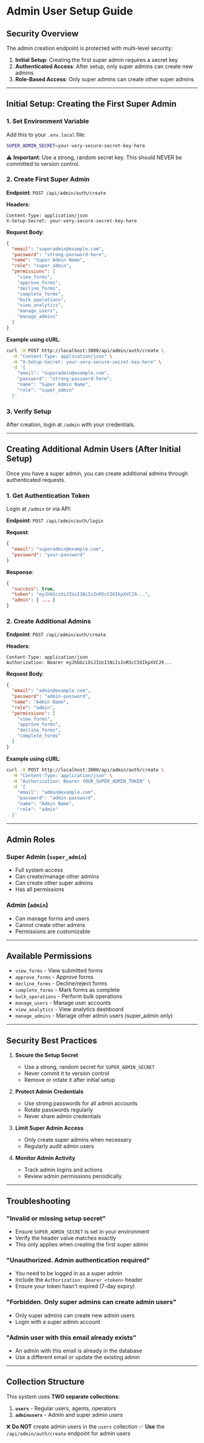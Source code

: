 # Admin User Setup Guide

## Security Overview

The admin creation endpoint is protected with multi-level security:

1. **Initial Setup**: Creating the first super admin requires a secret key
2. **Authenticated Access**: After setup, only super admins can create new admins
3. **Role-Based Access**: Only super admins can create other super admins

---

## Initial Setup: Creating the First Super Admin

### 1. Set Environment Variable

Add this to your `.env.local` file:

```bash
SUPER_ADMIN_SECRET=your-very-secure-secret-key-here
```

⚠️ **Important**: Use a strong, random secret key. This should NEVER be committed to version control.

### 2. Create First Super Admin

**Endpoint**: `POST /api/admin/auth/create`

**Headers**:
```
Content-Type: application/json
X-Setup-Secret: your-very-secure-secret-key-here
```

**Request Body**:
```json
{
  "email": "superadmin@example.com",
  "password": "strong-password-here",
  "name": "Super Admin Name",
  "role": "super_admin",
  "permissions": [
    "view_forms",
    "approve_forms",
    "decline_forms",
    "complete_forms",
    "bulk_operations",
    "view_analytics",
    "manage_users",
    "manage_admins"
  ]
}
```

**Example using cURL**:
```bash
curl -X POST http://localhost:3000/api/admin/auth/create \
  -H "Content-Type: application/json" \
  -H "X-Setup-Secret: your-very-secure-secret-key-here" \
  -d '{
    "email": "superadmin@example.com",
    "password": "strong-password-here",
    "name": "Super Admin Name",
    "role": "super_admin"
  }'
```

### 3. Verify Setup

After creation, login at `/admin` with your credentials.

---

## Creating Additional Admin Users (After Initial Setup)

Once you have a super admin, you can create additional admins through authenticated requests.

### 1. Get Authentication Token

Login at `/admin` or via API:

**Endpoint**: `POST /api/admin/auth/login`

**Request**:
```json
{
  "email": "superadmin@example.com",
  "password": "your-password"
}
```

**Response**:
```json
{
  "success": true,
  "token": "eyJhbGciOiJIUzI1NiIsInR5cCI6IkpXVCJ9...",
  "admin": { ... }
}
```

### 2. Create Additional Admins

**Endpoint**: `POST /api/admin/auth/create`

**Headers**:
```
Content-Type: application/json
Authorization: Bearer eyJhbGciOiJIUzI1NiIsInR5cCI6IkpXVCJ9...
```

**Request Body**:
```json
{
  "email": "admin@example.com",
  "password": "admin-password",
  "name": "Admin Name",
  "role": "admin",
  "permissions": [
    "view_forms",
    "approve_forms",
    "decline_forms",
    "complete_forms"
  ]
}
```

**Example using cURL**:
```bash
curl -X POST http://localhost:3000/api/admin/auth/create \
  -H "Content-Type: application/json" \
  -H "Authorization: Bearer YOUR_SUPER_ADMIN_TOKEN" \
  -d '{
    "email": "admin@example.com",
    "password": "admin-password",
    "name": "Admin Name",
    "role": "admin"
  }'
```

---

## Admin Roles

### Super Admin (`super_admin`)
- Full system access
- Can create/manage other admins
- Can create other super admins
- Has all permissions

### Admin (`admin`)
- Can manage forms and users
- Cannot create other admins
- Permissions are customizable

---

## Available Permissions

- `view_forms` - View submitted forms
- `approve_forms` - Approve forms
- `decline_forms` - Decline/reject forms
- `complete_forms` - Mark forms as complete
- `bulk_operations` - Perform bulk operations
- `manage_users` - Manage user accounts
- `view_analytics` - View analytics dashboard
- `manage_admins` - Manage other admin users (super_admin only)

---

## Security Best Practices

1. **Secure the Setup Secret**
   - Use a strong, random secret for `SUPER_ADMIN_SECRET`
   - Never commit it to version control
   - Remove or rotate it after initial setup

2. **Protect Admin Credentials**
   - Use strong passwords for all admin accounts
   - Rotate passwords regularly
   - Never share admin credentials

3. **Limit Super Admin Access**
   - Only create super admins when necessary
   - Regularly audit admin users

4. **Monitor Admin Activity**
   - Track admin logins and actions
   - Review admin permissions periodically

---

## Troubleshooting

### "Invalid or missing setup secret"
- Ensure `SUPER_ADMIN_SECRET` is set in your environment
- Verify the header value matches exactly
- This only applies when creating the first super admin

### "Unauthorized. Admin authentication required"
- You need to be logged in as a super admin
- Include the `Authorization: Bearer <token>` header
- Ensure your token hasn't expired (7-day expiry)

### "Forbidden. Only super admins can create admin users"
- Only super admins can create new admin users
- Login with a super admin account

### "Admin user with this email already exists"
- An admin with this email is already in the database
- Use a different email or update the existing admin

---

## Collection Structure

This system uses **TWO separate collections**:

1. **`users`** - Regular users, agents, operators
2. **`adminusers`** - Admin and super admin users

❌ **Do NOT** create admin users in the `users` collection
✅ **Use** the `/api/admin/auth/create` endpoint for admin users

